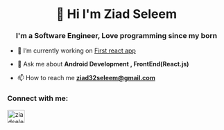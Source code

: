 <h1 align="center"> 👋 Hi I'm Ziad Seleem</h1>
<h3 align="center">I'm a Software Engineer, Love programming since my born</h3>

- 🔭 I’m currently working on [First react app](https://github.com/ziad328/First-ReactApp)

- 💬 Ask me about **Android Development , FrontEnd(React.js)**

- 📫 How to reach me **ziad32seleem@gmail.com**

<h3 align="left">Connect with me:</h3>
<p align="left">
<a href="https://www.linkedin.com/in/ziadseleem" target="blank"><img align="center" src="https://raw.githubusercontent.com/rahuldkjain/github-profile-readme-generator/master/src/images/icons/Social/linked-in-alt.svg" alt="ziadseleem" height="30" width="40" /></a>
</p>


